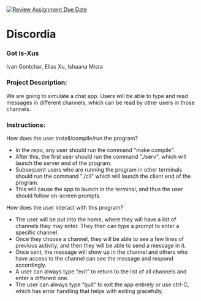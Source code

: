 [![Review Assignment Due Date](https://classroom.github.com/assets/deadline-readme-button-22041afd0340ce965d47ae6ef1cefeee28c7c493a6346c4f15d667ab976d596c.svg)](https://classroom.github.com/a/Vh67aNdh)

# Discordia

### Got Is-Xus

Ivan Gontchar, Elias Xu, Ishaana Misra

### Project Description:

We are going to simulate a chat app. Users will be able to type and read messages in different channels, which can be read by other users in those channels.

### Instructions:

How does the user install/compile/run the program?
- In the repo, any user should run the command "make compile".
- After this, the first user should run the command "./serv", which will launch the server end of the program.
 - Subsequent users who are running the program in other terminals should run the command "./cli" which will launch the client end of the program.
- This will cause the app to launch in the terminal, and thus the user should follow on-screen prompts.

How does the user interact with this program?
- The user will be put into the home, where they will have a list of channels they may enter. They then can type a prompt to enter a specific channel.
- Once they choose a channel, they will be able to see a few lines of previous activity, and then they will be able to send a message in it.
- Once sent, the message will show up in the channel and others who have access to the channel can see the message and respond accordingly.
- A user can always type “exit” to return to the list of all channels and enter a different one.
- The user can always type “quit” to exit the app entirely or use ctrl-C, which has error handling that helps with exiting gracefully.
